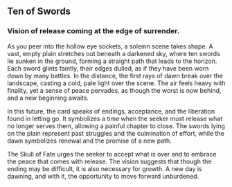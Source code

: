 ## ﻿Ten of Swords
### Vision of release coming at the edge of surrender.

As you peer into the hollow eye sockets, a solemn scene takes shape. A vast, empty plain stretches out beneath a darkened sky, where ten swords lie sunken in the ground, forming a straight path that leads to the horizon. Each sword glints faintly, their edges dulled, as if they have been worn down by many battles. In the distance, the first rays of dawn break over the landscape, casting a cold, pale light over the scene. The air feels heavy with finality, yet a sense of peace pervades, as though the worst is now behind, and a new beginning awaits.

In this future, the card speaks of endings, acceptance, and the liberation found in letting go. It symbolizes a time when the seeker must release what no longer serves them, allowing a painful chapter to close. The swords lying on the plain represent past struggles and the culmination of effort, while the dawn symbolizes renewal and the promise of a new path.

The Skull of Fate urges the seeker to accept what is over and to embrace the peace that comes with release. The vision suggests that though the ending may be difficult, it is also necessary for growth. A new day is dawning, and with it, the opportunity to move forward unburdened.
